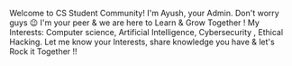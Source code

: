 Welcome to CS Student Community! 
I'm Ayush, your Admin.
Don't worry guys 😉 I'm your peer & we are here to Learn & Grow Together ! 
My Interests: Computer science,  Artificial Intelligence, Cybersecurity , Ethical Hacking.
Let me know your Interests, share knowledge you have & let's Rock it Together !!
